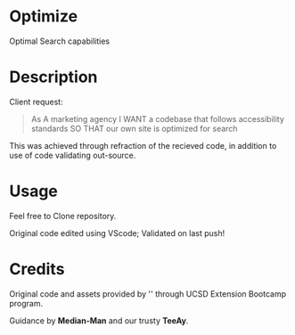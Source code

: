 # Optimize
Optimal Search capabilities

# Description
Client request:
>As A marketing agency
>I WANT a codebase that follows accessibility standards
>SO THAT our own site is optimized for search

This was achieved through refraction of the recieved code,
in addition to use of code validating out-source.

# Usage
Feel free to Clone repository.

Original code edited using VScode;
Validated on last push!

# Credits
Original code and assets provided by '<insert>'
  through UCSD Extension Bootcamp program.
  
  Guidance by **Median-Man** and our trusty **TeeAy**.


